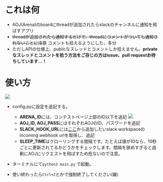# これは何
- AOJ(Arena)のboardにthreadが追加されたらslackのチャンネルに通知を飛ばすアプリ
- ~~threadが追加されたら通知するだけで、threadにコメントがついても通知されないことに注意~~ コメントも拾えるようにした、多分
- ただしAPIの仕様上、publicなスレッドとコメントしか拾えません。**privateなスレッドとコメントを拾う方法をご存じの方はissue、pull requestお待ちしています...！**

# 使い方

![](https://i.imgur.com/FGzKeFg.png)

- config.pyに設定を追記する。
    - **ARENA_ID**には、コンテストページ上部のID以下を追記
    ![](https://i.imgur.com/yvAtTsu.png)
    - **AOJ_ID, AOJ_PASS**にはそれぞれAOJのID、パスワードを追記
    - **SLACK_HOOK_URL**には[ここ](https://slackbot-test-shiro.slack.com/apps/A0F7XDUAZ--incoming-webhook-?next_id=0)から追加したいslack workspaceのincoming webhook urlを取得し、追記
    - **SLEEP_TIME**はクローリングする間隔です。たとえば値が10なら、10秒ごとに更新されてるかどうかをチェックします。間隔を狭めすぎると過剰にAOJにリクエストを飛ばすため危ないので注意。

- ターミナルにて```python3 main.py``` で起動。
- 使い終わったら```Ctrl+Z```とかで強制終了してください(雑)

